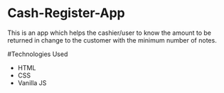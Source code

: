 # Cash-Register-App
This is an app which helps the cashier/user to know the amount to be returned in change to the customer with the minimum number of notes.

#Technologies Used
* HTML
* CSS
* Vanilla JS
